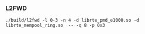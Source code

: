 ### L2FWD

```
./build/l2fwd -l 0-3 -n 4 -d librte_pmd_e1000.so -d librte_mempool_ring.so  -- -q 8 -p 0x3
```
